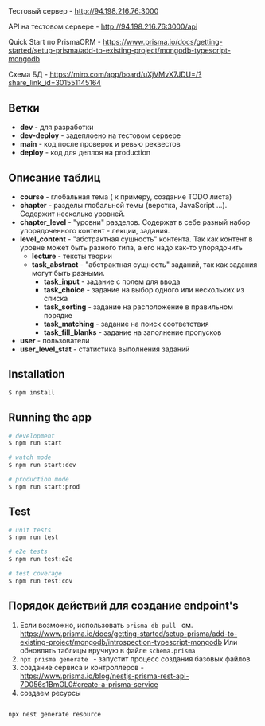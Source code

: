 ## 
Тестовый сервер - http://94.198.216.76:3000

API на тестовом сервере - http://94.198.216.76:3000/api

Quick Start по PrismaORM - https://www.prisma.io/docs/getting-started/setup-prisma/add-to-existing-project/mongodb-typescript-mongodb

Схема БД - https://miro.com/app/board/uXjVMvX7JDU=/?share_link_id=301551145164

## Ветки 

- **dev**  - для разработки 
- **dev-deploy** - задеплоено на тестовом сервере
- **main** - код после проверок и ревью реквестов  
- **deploy** - код для деплоя на production 
## Описание таблиц

* **course** - глобальная тема ( к примеру, создание TODO листа)
* **chapter** - разделы глобальной темы (верстка, JavaScript ...). Содержит несколько уровней.
* **chapter_level** - "уровни" разделов. Содержат в себе разный набор упорядоченного контент - лекции, задания.
* **level_content** - "абстрактная сущность" контента. Так как контент в уровне может быть разного типа, а его надо как-то упорядочить
  * **lecture** - тексты теории 
  * **task_abstract** - "абстрактная сущность" заданий, так как задания могут быть разными.
    * **task_input** - задание с полем для ввода
    * **task_choice** - задание на выбор одного или нескольких из списка
    * **task_sorting** - задание на расположение в правильном порядке
    * **task_matching** - задание на поиск соответствия
    * **task_fill_blanks** - задание на заполнение пропусков
* **user** - пользователи
* **user_level_stat** - статистика выполнения заданий 

## Installation

```bash
$ npm install
```

## Running the app

```bash
# development
$ npm run start

# watch mode
$ npm run start:dev

# production mode
$ npm run start:prod
```

## Test

```bash
# unit tests
$ npm run test

# e2e tests
$ npm run test:e2e

# test coverage
$ npm run test:cov
```


## Порядок действий для создание endpoint's

1.  Если возможно, использовать ` prisma db pull  ` см. https://www.prisma.io/docs/getting-started/setup-prisma/add-to-existing-project/mongodb/introspection-typescript-mongodb
Или обновлять таблицы вручную в файле `schema.prisma`
3. `npx prisma generate ` - запустит процесс создания базовых файлов
4. создание сервиса и контроллеров - https://www.prisma.io/blog/nestjs-prisma-rest-api-7D056s1BmOL0#create-a-prisma-service
5. создаем ресурсы
```bash

npx nest generate resource

```
 